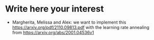 # Write here your interest

- Margherita, Melissa and Alex: we want to implement this https://arxiv.org/pdf/2110.09813.pdf with the learning rate annealing from https://arxiv.org/abs/2001.04536v1

